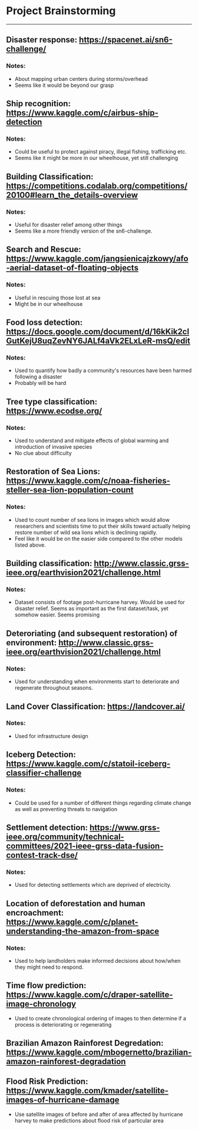 # Project Brainstorming
---
## Disaster response: https://spacenet.ai/sn6-challenge/
### Notes:
* About mapping urban centers during storms/overhead
* Seems like it would be beyond our grasp

## Ship recognition: https://www.kaggle.com/c/airbus-ship-detection
### Notes:
* Could be useful to protect against piracy, illegal fishing, trafficking etc.
* Seems like it might be more in our wheelhouse, yet still challenging

## Building Classification: https://competitions.codalab.org/competitions/20100#learn_the_details-overview
### Notes:
* Useful for disaster relief among other things
* Seems like a more friendly version of the sn6-challenge.

## Search and Rescue: https://www.kaggle.com/jangsienicajzkowy/afo-aerial-dataset-of-floating-objects
### Notes:
* Useful in rescuing those lost at sea
* Might be in our wheelhouse

## Food loss detection: https://docs.google.com/document/d/16kKik2clGutKejU8uqZevNY6JALf4aVk2ELxLeR-msQ/edit
### Notes:
* Used to quantify how badly a community's resources have been harmed following a disaster
* Probably will be hard

## Tree type classification: https://www.ecodse.org/
### Notes:
* Used to understand and mitigate effects of global warming and introduction of invasive species
* No clue about difficulty

## Restoration of Sea Lions: https://www.kaggle.com/c/noaa-fisheries-steller-sea-lion-population-count
### Notes:
* Used to count number of sea lions in images which would allow researchers and scientists time to put their skills toward actually helping restore number of wild sea lions which is declining rapidly.
* Feel like it would be on the easier side compared to the other models listed above.

## Building classification: http://www.classic.grss-ieee.org/earthvision2021/challenge.html
### Notes:
* Dataset consists of footage post-hurricane harvey. Would be used for disaster relief. Seems as important as the first dataset/task, yet somehow easier. Seems promising

## Deteroriating (and subsequent restoration) of environment: http://www.classic.grss-ieee.org/earthvision2021/challenge.html
### Notes:
* Used for understanding when environments start to deteriorate and regenerate throughout seasons.

## Land Cover Classification: https://landcover.ai/
### Notes:
* Used for infrastructure design

## Iceberg Detection: https://www.kaggle.com/c/statoil-iceberg-classifier-challenge
### Notes:
* Could be used for a number of different things regarding climate change as well as preventing threats to navigation

## Settlement detection: https://www.grss-ieee.org/community/technical-committees/2021-ieee-grss-data-fusion-contest-track-dse/
### Notes:
* Used for detecting settlements which are deprived of electricity.

## Location of deforestation and human encroachment: https://www.kaggle.com/c/planet-understanding-the-amazon-from-space
### Notes:
* Used to help landholders make informed decisions about how/when they might need to respond.

## Time flow prediction: https://www.kaggle.com/c/draper-satellite-image-chronology
* Used to create chronological ordering of images to then determine if a process is deteriorating or regenerating

## Brazilian Amazon Rainforest Degredation: https://www.kaggle.com/mbogernetto/brazilian-amazon-rainforest-degradation

## Flood Risk Prediction: https://www.kaggle.com/kmader/satellite-images-of-hurricane-damage
* Use satellite images of before and after of area affected by hurricane harvey to make predictions about flood risk of particular area
